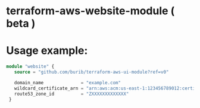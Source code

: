 # terraform-aws-website-module ( beta )


# Usage example:
```terraform
module "website" {
   source = "github.com/burib/terraform-aws-ui-module?ref=v0"

   domain_name              = "example.com"
   wildcard_certificate_arn = "arn:aws:acm:us-east-1:123456789012:certificate/xxx"
   route53_zone_id          = "ZXXXXXXXXXXXXX"
 }
```
